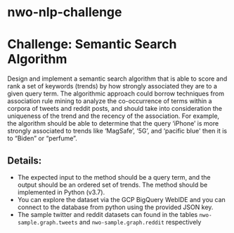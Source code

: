 # nwo-nlp-challenge

# Challenge: Semantic Search Algorithm  
Design and implement a semantic search algorithm that is able to score and rank a  set of keywords (trends) by how strongly associated they are to a given query term.  The algorithmic approach could borrow techniques from association rule mining to  analyze the co-occurrence of terms within a corpora of tweets and reddit posts, and should take into consideration the uniqueness of the trend and the recency of the  association. For example, the algorithm should be able to determine that the query  ‘iPhone’ is more strongly associated to trends like ‘MagSafe’, ‘5G’, and ‘pacific blue'  then it is to “Biden” or “perfume”.  

## Details:  
- The expected input to the method should be a query term, and the output should  be an ordered set of trends. The method should be implemented in Python (v3.7).  
- You can explore the dataset via the GCP BigQuery WebIDE and you can connect to  the database from python using the provided JSON key.  
- The sample twitter and reddit datasets can found in the tables `nwo-sample.graph.tweets` and `nwo-sample.graph.reddit` respectively   
